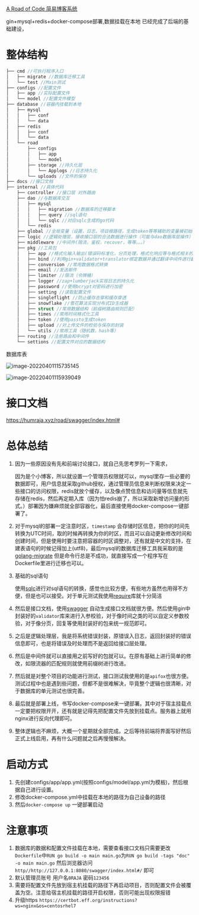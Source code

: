 <a href="https://github.com/0RAJA/Road">A Road of Code 简易博客系统</a>

gin+mysql+redis+docker-compose部署,数据挂载在本地 已经完成了后端的基础建设，

# 整体结构

```go
├── cmd //可执行程序入口
│   ├── migrate //数据库迁移工具
│   └── test //Main测试
├── configs //配置文件
│   ├── app //实际配置文件
│   └── model //配置文件模型
├── database //容器内挂载到本地
│   ├── mysql
│   │   ├── conf
│   │   └── data
│   ├── redis
│   │   ├── conf
│   │   └── data
│   └── road
│       ├── configs
│       │   ├── app
│       │   └── model
│       ├── storage //持久化层
│       │   └── Applogs //日志持久化
│       └── uploads //文件的保存
├── docs //接口文档
├── internal //具体代码
    ├── controller //接口层 对外路由
    ├── dao //与数据库交互
    │   ├── mysql
    │   │   ├── migration //数据库的迁移脚本
    │   │   ├── query //sql语句
    │   │   └── sqlc //对应sqlc生成的go代码
    │   └── redis
    ├── global //全局变量（设置，日志，项目根路径，生成token等等辅助的变量被初始化在此层）
    ├── logic //逻辑处理层，接收接口层的合法数据进行操作（可能与dao数据库层操作）
    ├── middleware //中间件(限流，鉴权，recover，等等。。。)
    ├── pkg //工具包
    │   ├── app //格式化输入输出(错误码标准化，分页处理，格式化响应等与格式相关的操作)
    │   ├── bind //利用gin+validator+translator绑定数据并通过翻译中间件进行翻译错误信息
    │   ├── conversion //常用数据格式转换
    │   ├── email //发送邮件
    │   ├── limiter //限流（令牌桶）
    │   ├── logger //zap+lumberjack实现日志的持久化
    │   ├── password //使用bcrypt对密码进行加密
    │   ├── setting //读取配置文件
    │   ├── singleflight //防止缓存击穿和缓存穿透
    │   ├── snowflake //雪花算法实现分布式ID生成器
    │   ├── struct //常用数据结构（前缀树路由规则匹配）
    │   ├── times //常用时间格式化工具
    │   ├── token //使用passto生成token
    │   ├── upload //对上传文件的检验与保存的封装
    │   └── utils //常用工具（随机数，hash等）
    ├── routing //注册路由和中间件
    └── settions //配置文件对应的数据结构
```

数据库表

![image-20220401115735145](https://gitee.com/ORaja/picture/raw/master/img/image-20220401115735145.png)

![image-20220401115939049](https://gitee.com/ORaja/picture/raw/master/img/image-20220401115939049.png)

# 接口文档

https://humraja.xyz/road/swagger/index.html#

# 总体总结

1. 因为一些原因没有先和前端讨论接口，就自己先思考罗列一下需求，

    因为是个小博客，所以就设置一个管理员权限就可以，mysql里存一些必要的数据即可，用户信息就采取github授权，通过管理员信息来判断权限来决定一些接口的访问权限，redis就放个缓存，以及像点赞信息和访问量等信息就先存储在redis，然后再定期入库（因为怕redis崩了，所以采取新增访问量的形式。）部署因为嫌麻烦就全部容器化，最后直接使用docker-compose一键部署了。

2. 对于mysql的部署一定注意时区，`timestamp` 会存储时区信息，把你的时间先转换为UTC时间，取的时候再转换为你的时区，而且可以自动更新修改时间和创建时间，但是使用时要注意把容器的时区调整对，还有就是中文的支持，在建表语句的时候记得加上(utf8)，最后mysql的数据库迁移工具我采取的是<a href="https://github.com/golang-migrate/migrate">golang-migrate</a> 但是命令行总是不成功，就直接写成一个程序写在Dockerfile里进行迁移也可以。

3. 基础的sql语句

    使用<a href="https://github.com/kyleconroy/sqlc">sqlc</a>进行对sql语句的转换，感觉也比较方便，有些地方虽然也用得不方便，但是也可以接受。对于单元测试我使用<a href="github.com/stretchr/testify/require">require</a>库就十分简洁

4. 然后是接口文档，使用<a href="https://swagger.io/">swagger</a> 自动生成接口文档就很方便。然后使用gin中封装好的`validator`库来进行入参校验，对于像时间之类的可以自定义参数校验，对于像分页，回复等使用封装好的包来统一规范即可。

5. 之后是逻辑处理层，我是将系统错误封装，原错误入日志，返回封装好的错误信息即可，也是将错误及时处理而不是返回给接口层处理。

6. 然后是中间件就可以直接用之前写好的包就可以。在原有基础上进行简单的修改，如限流器的匹配规则就使用前缀树进行改进。

7. 然后就是对整个项目的功能进行测试，接口测试我使用的是`apifox`也很方便。测试过程中也是遇到些问题，但都不是很难解决，毕竟整个逻辑也很清晰，对于数据库的单元测试也很完善。

8. 最后就是部署上线，书写docker-compose来一键部署。其中对于宿主挂载点一定要把权限开开，还有就是记得先把配置文件先放到挂载点。服务器上就用nginx进行反向代理即可。

9. 整体逻辑也不麻烦，大概一个星期就全部完成。之后等待前端将界面写好然后正式上线启用，再有什么问题就之后再慢慢解决。

# 启动方式

1. 先创建configs/app/app.yml(按照configs/model/app.yml为模板)，然后根据自己进行设置。
2. 修改docker-compose.yml中挂载在本地的路径为自己设备的路径
3. 然后`docker-compose up` 一键部署启动

# 注意事项

1. 数据库的数据和配置文件挂载在本地，需要查看接口文档只需要更改`Dockerfile`中`RUN go build -o main main.go`为`RUN go build -tags "doc" -o main main.go`
   然后浏览器访问 `http//http://127.0.0.1:8080/swagger/index.html#/` 即可
2. 默认管理员账号 用户名`0RAJA` 密码`123456`
3. 需要将配置文件先放到宿主机挂载的路径下再启动项目，否则配置文件会被覆盖为空。注意给宿主机挂载的路径开启权限，否则可能出现权限报错
4. 升级https `https://certbot.eff.org/instructions?ws=nginx&os=centosrhel7`
